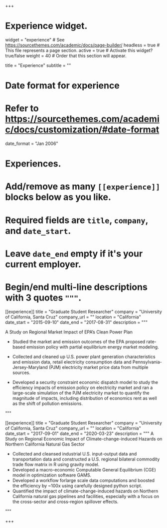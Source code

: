 +++
# Experience widget.
widget = "experience"  # See https://sourcethemes.com/academic/docs/page-builder/
headless = true  # This file represents a page section.
active = true  # Activate this widget? true/false
weight = 40  # Order that this section will appear.

title = "Experience"
subtitle = ""

# Date format for experience
#   Refer to https://sourcethemes.com/academic/docs/customization/#date-format
date_format = "Jan 2006"

# Experiences.
#   Add/remove as many `[[experience]]` blocks below as you like.
#   Required fields are `title`, `company`, and `date_start`.
#   Leave `date_end` empty if it's your current employer.
#   Begin/end multi-line descriptions with 3 quotes `"""`.
[[experience]]
  title = "Graduate Student Researcher"
  company = "University of California, Santa Cruz"
  company_url = ""
  location = "California"
  date_start = "2015-09-10"
  date_end = "2017-08-31"
  description = """

A Study on Regional Market Impact of EPA’s Clean Power Plan

- Studied the market and emission outcomes of the EPA proposed rate-based emission policy with partial equilibrium energy market modeling.

- Collected and cleaned up U.S. power plant generation characteristics and emission data, retail electricity consumption data and Pennsylvania-Jersey-Maryland (PJM) electricity market price data from multiple sources.
- Developed a security constraint economic dispatch model to study the efficiency impacts of emission policy on electricity market and ran a large-scale simulation of the PJM electricity market to quantify the magnitude of impacts, including distribution of economics rent as well as the shift of pollution emissions. 

"""



[[experience]]
  title = "Graduate Student Researcher"
  company = "University of California, Santa Cruz"
  company_url = ""
  location = "California"
  date_start = "2017-09-01"
  date_end = "2020-03-23"
  description = """
A Study on Regional Economic Impact of Climate-change-induced Hazards on Northern California Natural Gas Sector

  * Collected and cleansed industrial U.S. input-output data and transportation data and constructed a U.S. regional bilateral commodity trade flow matrix in R using gravity model.
  * Developed a macro-economic Computable General Equilibrium (CGE) model in optimization software GAMS. 
  * Developed a workflow forlarge scale data computations and boosted the efficiency by ~100x using carefully designed python script.
  * Quantified the impact of climate-change-induced hazards on Northern California natural gas pipelines and facilities, especially with a focus on the cross-sector and cross-region spillover effects.



"""



+++
